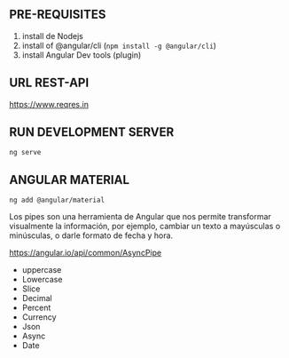 ## PRE-REQUISITES

1. install de Nodejs
2. install of @angular/cli (`npm install -g @angular/cli`)
3. install Angular Dev tools (plugin)

## URL REST-API

https://www.reqres.in

## RUN DEVELOPMENT SERVER
`ng serve`


## ANGULAR MATERIAL
`ng add @angular/material`


Los pipes son una herramienta de Angular que nos permite transformar visualmente la información, por ejemplo, cambiar un texto a mayúsculas o minúsculas, o darle formato de fecha y hora.

https://angular.io/api/common/AsyncPipe

* uppercase
* Lowercase
* Slice
* Decimal
* Percent
* Currency
* Json
* Async
* Date
